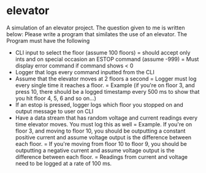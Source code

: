 # elevator
A  simulation of an elevator project.
The question given to me is written below:
Please write a program that similates the use of an elevator. The Program must have the following
- CLI input to select the floor (assume 100 floors)
    = should accept only ints and on special occasion an ESTOP command (assume -999)
    = Must display error command if command shows < 0
- Logger that logs every command inputted from the CLI
- Assume that the elevator moves at 2 floors a second
     = Logger must log every single time it reaches a floor. 
    = Example (if you're on floor 3, and press 10, there should be a logged timestamp every 500 ms to show that you hit floor 4, 5, 6 and so on...)
- If an estop is pressed, logger logs which floor you stopped on and output message to user on CLI
- Have a data stream that has random voltage and current readings every time elevator moves. You must log this as well
    = Example. If you're on floor 3, and moving to floor 10, you should be outputting a constant positive current and assume voltage output is the difference between each floor.
    = If you're moving from floor 10 to floor 9, you should be outputting a negative current and assume voltage output is the difference between each floor.
    = Readings from current and voltage need to be logged at a rate of 100 ms.
